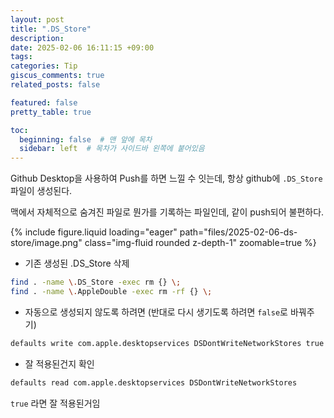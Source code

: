 ```yaml
---
layout: post
title: ".DS_Store"
description:
date: 2025-02-06 16:11:15 +09:00
tags: 
categories: Tip
giscus_comments: true
related_posts: false

featured: false
pretty_table: true

toc:
  beginning: false  # 맨 앞에 목차
  sidebar: left  # 목차가 사이드바 왼쪽에 붙어있음
---
```


Github Desktop을 사용하여 Push를 하면 느낄 수 잇는데, 항상 github에 `.DS_Store` 파일이 생성된다.

맥에서 자체적으로 숨겨진 파일로 뭔가를 기록하는 파일인데, 같이 push되어 불편하다.

{% include figure.liquid loading="eager" path="files/2025-02-06-ds-store/image.png" class="img-fluid rounded z-depth-1" zoomable=true %}

- 기존 생성된 .DS_Store 삭제

```bash
find . -name \.DS_Store -exec rm {} \;
find . -name \.AppleDouble -exec rm -rf {} \;
```

- 자동으로 생성되지 않도록 하려면 (반대로 다시 생기도록 하려면 `false`로 바꿔주기)

```bash
defaults write com.apple.desktopservices DSDontWriteNetworkStores true
```

- 잘 적용된건지 확인

```bash
defaults read com.apple.desktopservices DSDontWriteNetworkStores
```

`true` 라면 잘 적용된거임